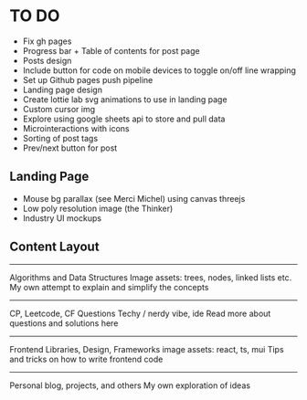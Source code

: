 # TO DO

- Fix gh pages
- Progress bar + Table of contents for post page
- Posts design
- Include button for code on mobile devices to toggle on/off line wrapping
- Set up Github pages push pipeline
- Landing page design
- Create lottie lab svg animations to use in landing page
- Custom cursor img
- Explore using google sheets api to store and pull data
- Microinteractions with icons
- Sorting of post tags
- Prev/next button for post

## Landing Page

- Mouse bg parallax (see Merci Michel) using canvas threejs
- Low poly resolution image (the Thinker)
- Industry UI mockups

## Content Layout

---

Algorithms and Data Structures
Image assets: trees, nodes, linked lists etc.
My own attempt to explain and simplify the concepts

---

CP, Leetcode, CF Questions
Techy / nerdy vibe, ide
Read more about questions and solutions here

---

Frontend Libraries, Design, Frameworks
image assets: react, ts, mui
Tips and tricks on how to write frontend code

---

Personal blog, projects, and others
My own exploration of ideas
